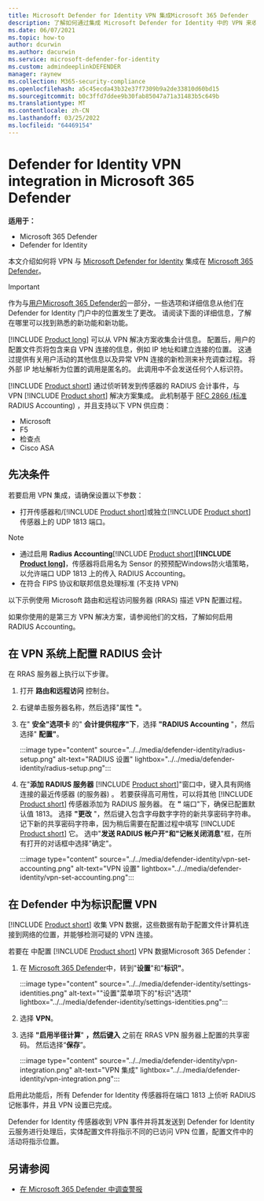 ```yaml
---
title: Microsoft Defender for Identity VPN 集成Microsoft 365 Defender
description: 了解如何通过集成 Microsoft Defender for Identity 中的 VPN 来收集会计Microsoft 365 Defender
ms.date: 06/07/2021
ms.topic: how-to
author: dcurwin
ms.author: dacurwin
ms.service: microsoft-defender-for-identity
ms.custom: admindeeplinkDEFENDER
manager: raynew
ms.collection: M365-security-compliance
ms.openlocfilehash: a5c45ecda43b32e37f7309b9a2de33810d60bd15
ms.sourcegitcommit: b0c3ffd7ddee9b30fab85047a71a31483b5c649b
ms.translationtype: MT
ms.contentlocale: zh-CN
ms.lasthandoff: 03/25/2022
ms.locfileid: "64469154"
---
```

# <a name="defender-for-identity-vpn-integration-in-microsoft-365-defender"></a>Defender for Identity VPN integration in Microsoft 365 Defender

**适用于：**

- Microsoft 365 Defender
- Defender for Identity

本文介绍如何将 VPN 与 [Microsoft Defender for Identity](/defender-for-identity) 集成在 [Microsoft 365 Defender](/microsoft-365/security/defender/overview-security-center)。

>[!IMPORTANT]
>作为与<a href="https://go.microsoft.com/fwlink/p/?linkid=2077139" target="_blank">用户Microsoft 365 Defender的</a>一部分，一些选项和详细信息从他们在 Defender for Identity 门户中的位置发生了更改。 请阅读下面的详细信息，了解在哪里可以找到熟悉的新功能和新功能。

[!INCLUDE [Product long](includes/product-long.md)] 可以从 VPN 解决方案收集会计信息。 配置后，用户的配置文件页将包含来自 VPN 连接的信息，例如 IP 地址和建立连接的位置。 这通过提供有关用户活动的其他信息以及异常 VPN 连接的新检测来补充调查过程。 将外部 IP 地址解析为位置的调用是匿名的。 此调用中不会发送任何个人标识符。

[!INCLUDE [Product short](includes/product-short.md)] 通过侦听转发到传感器的 RADIUS 会计事件，与 VPN [!INCLUDE [Product short](includes/product-short.md)] 解决方案集成。 此机制基于 [RFC 2866 (标准](https://tools.ietf.org/html/rfc2866) RADIUS Accounting) ，并且支持以下 VPN 供应商：

- Microsoft
- F5
- 检查点
- Cisco ASA

## <a name="prerequisites"></a>先决条件

若要启用 VPN 集成，请确保设置以下参数：

- 打开传感器和/[!INCLUDE [Product short](includes/product-short.md)]或独立[!INCLUDE [Product short](includes/product-short.md)]传感器上的 UDP 1813 端口。

> [!NOTE]
>
> - 通过启用 **Radius Accounting**[!INCLUDE [Product short](includes/product-short.md)]**[!INCLUDE [Product long](includes/product-long.md)]**，传感器将启用名为 Sensor 的预预配Windows防火墙策略，以允许端口 UDP 1813 上的传入 RADIUS Accounting。
> - 在符合 FIPS 协议和联邦信息处理标准 (不支持 VPN) 

以下示例使用 Microsoft 路由和远程访问服务器 (RRAS) 描述 VPN 配置过程。

如果你使用的是第三方 VPN 解决方案，请参阅他们的文档，了解如何启用 RADIUS Accounting。

## <a name="configure-radius-accounting-on-the-vpn-system"></a>在 VPN 系统上配置 RADIUS 会计

在 RRAS 服务器上执行以下步骤。

1. 打开 **路由和远程访问** 控制台。
1. 右键单击服务器名称，然后选择"属性 **"**。
1. 在" **安全"选项卡** 的" **会计提供程序"下**，选择 **"RADIUS Accounting** "，然后选择" **配置"**。

   :::image type="content" source="../../media/defender-identity/radius-setup.png" alt-text="RADIUS 设置" lightbox="../../media/defender-identity/radius-setup.png":::

1. 在"**添加 RADIUS 服务器**  [!INCLUDE [Product short](includes/product-short.md)]"窗口中，键入具有网络连接的最近传感器 (的服务器) 。 若要获得高可用性，可以将其他 [!INCLUDE [Product short](includes/product-short.md)] 传感器添加为 RADIUS 服务器。 在 **"** 端口"下，确保已配置默认值 1813。 选择 **"更改** "，然后键入包含字母数字字符的新共享密码字符串。 记下新的共享密码字符串，因为稍后需要在配置过程中填写 [!INCLUDE [Product short](includes/product-short.md)] 它。 选中"**发送 RADIUS 帐户开"和"记帐关闭消息**"框，在所有打开的对话框中选择"确定"。

   :::image type="content" source="../../media/defender-identity/vpn-set-accounting.png" alt-text="VPN 设置" lightbox="../../media/defender-identity/vpn-set-accounting.png":::

## <a name="configure-vpn-in-defender-for-identity"></a>在 Defender 中为标识配置 VPN

[!INCLUDE [Product short](includes/product-short.md)] 收集 VPN 数据，这些数据有助于配置文件计算机连接到网络的位置，并能够检测可疑的 VPN 连接。

若要在 中配置 [!INCLUDE [Product short](includes/product-short.md)] VPN 数据Microsoft 365 Defender：

1. 在 <a href="https://go.microsoft.com/fwlink/p/?linkid=2077139" target="_blank">Microsoft 365 Defender</a>中，转到"**设置**"和"**标识"**。

   :::image type="content" source="../../media/defender-identity/settings-identities.png" alt-text="&quot;设置&quot;菜单项下的&quot;标识&quot;选项" lightbox="../../media/defender-identity/settings-identities.png":::

1. 选择 **VPN**。
1. 选择 **"启用半径计算**" **，然后键入** 之前在 RRAS VPN 服务器上配置的共享密码。 然后选择“**保存**”。

   :::image type="content" source="../../media/defender-identity/vpn-integration.png" alt-text="VPN 集成" lightbox="../../media/defender-identity/vpn-integration.png":::

启用此功能后，所有 Defender for Identity 传感器将在端口 1813 上侦听 RADIUS 记帐事件，并且 VPN 设置已完成。

Defender for Identity 传感器收到 VPN 事件并将其发送到 Defender for Identity 云服务进行处理后，实体配置文件将指示不同的已访问 VPN 位置，配置文件中的活动将指示位置。

## <a name="see-also"></a>另请参阅

- [在 Microsoft 365 Defender 中调查警报](../defender/investigate-alerts.md)
